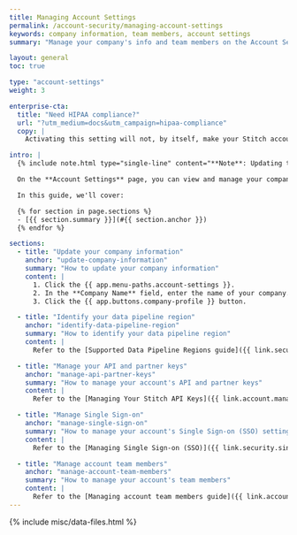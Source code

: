 ```yaml
---
title: Managing Account Settings
permalink: /account-security/managing-account-settings
keywords: company information, team members, account settings
summary: "Manage your company's info and team members on the Account Settings page."

layout: general
toc: true

type: "account-settings"
weight: 3

enterprise-cta:
  title: "Need HIPAA compliance?"
  url: "?utm_medium=docs&utm_campaign=hipaa-compliance"
  copy: |
    Activating this setting will not, by itself, make your Stitch account HIPAA compliant. As part of an Enterprise plan, Stitch can ensure PHI is handled in compliance with HIPAA. [Contact Stitch Sales for more info]({{ site.sales | append: page.enterprise-cta.url }}).

intro: |
  {% include note.html type="single-line" content="**Note**: Updating the settings outlined in this guide will affect your entire Stitch account." %}

  On the **Account Settings** page, you can view and manage your company's info, data pipeline region, API and partner keys, and team members.

  In this guide, we'll cover:

  {% for section in page.sections %}
  - [{{ section.summary }}](#{{ section.anchor }})
  {% endfor %}

sections:
  - title: "Update your company information"
    anchor: "update-company-information"
    summary: "How to update your company information"
    content: |
      1. Click the {{ app.menu-paths.account-settings }}.
      2. In the **Company Name** field, enter the name of your company.
      3. Click the {{ app.buttons.company-profile }} button.

  - title: "Identify your data pipeline region"
    anchor: "identify-data-pipeline-region"
    summary: "How to identify your data pipeline region"
    content: |
      Refer to the [Supported Data Pipeline Regions guide]({{ link.security.supported-operating-regions | prepend: site.baseurl }}) for more info.

  - title: "Manage your API and partner keys"
    anchor: "manage-api-partner-keys"
    summary: "How to manage your account's API and partner keys"
    content: |
      Refer to the [Managing Your Stitch API Keys]({{ link.account.manage-api-keys | prepend: site.baseurl }}) and [Managing Stitch Partner Account Access]({{ link.account.manage-partner-access | prepend: site.baseurl }}) guides for more info.

  - title: "Manage Single Sign-on"
    anchor: "manage-single-sign-on"
    summary: "How to manage your account's Single Sign-on (SSO) settings"
    content: |
      Refer to the [Managing Single Sign-on (SSO)]({{ link.security.single-sign-on | prepend: site.baseurl }}) guide for more info.

  - title: "Manage account team members"
    anchor: "manage-account-team-members"
    summary: "How to manage your account's team members"
    content: |
      Refer to the [Managing account team members guide]({{ link.account.team-members | prepend: site.baseurl }}) for info on managing the users in your Stitch account.
---
```

{% include misc/data-files.html %}